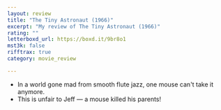 ```yaml
---
layout: review
title: "The Tiny Astronaut (1966)"
excerpt: "My review of The Tiny Astronaut (1966)"
rating: ""
letterboxd_url: https://boxd.it/9br8o1
mst3k: false
rifftrax: true
category: movie_review

---
```


* In a world gone mad from smooth flute jazz, one mouse can't take it anymore.
* This is unfair to Jeff — a mouse killed his parents!
